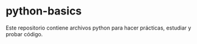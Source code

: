 # python-basics

Este repositorio contiene archivos python para hacer prácticas, estudiar y probar código.
